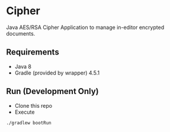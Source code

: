 # Cipher
Java AES/RSA Cipher Application to manage in-editor encrypted documents.

## Requirements
* Java 8
* Gradle (provided by wrapper) 4.5.1

## Run (Development Only)
* Clone this repo
* Execute
```bash
./gradlew bootRun
```